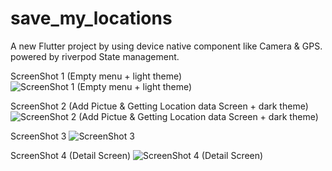 # save_my_locations

A new Flutter project by using device native component like Camera & GPS. 
powered by riverpod State management. 


ScreenShot 1 (Empty menu + light theme)
![ScreenShot 1 (Empty menu + light theme)](https://raw.githubusercontent.com/aemami76/save_my_location/master/Screenshots/1.png)

ScreenShot 2 (Add Pictue & Getting Location data Screen + dark theme)
![ScreenShot 2 (Add Pictue & Getting Location data Screen + dark theme)](https://raw.githubusercontent.com/aemami76/save_my_location/master/Screenshots/2.png)

ScreenShot 3
![ScreenShot 3](https://raw.githubusercontent.com/aemami76/save_my_location/master/Screenshots/3.png)

ScreenShot 4 (Detail Screen)
![ScreenShot 4 (Detail Screen)](https://raw.githubusercontent.com/aemami76/save_my_location/master/Screenshots/4.png)
